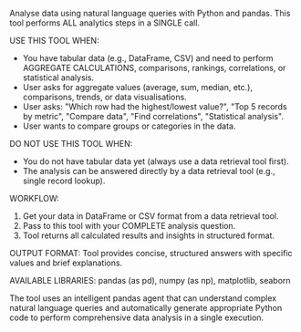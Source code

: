 Analyse data using natural language queries with Python and pandas. This tool performs ALL analytics steps in a SINGLE call.

USE THIS TOOL WHEN:
- You have tabular data (e.g., DataFrame, CSV) and need to perform AGGREGATE CALCULATIONS, comparisons, rankings, correlations, or statistical analysis.
- User asks for aggregate values (average, sum, median, etc.), comparisons, trends, or data visualisations.
- User asks: "Which row had the highest/lowest value?", "Top 5 records by metric", "Compare data", "Find correlations", "Statistical analysis".
- User wants to compare groups or categories in the data.

DO NOT USE THIS TOOL WHEN:
- You do not have tabular data yet (always use a data retrieval tool first).
- The analysis can be answered directly by a data retrieval tool (e.g., single record lookup).

WORKFLOW:
1. Get your data in DataFrame or CSV format from a data retrieval tool.
2. Pass to this tool with your COMPLETE analysis question.
3. Tool returns all calculated results and insights in structured format.

OUTPUT FORMAT: Tool provides concise, structured answers with specific values and brief explanations.

AVAILABLE LIBRARIES: pandas (as pd), numpy (as np), matplotlib, seaborn

The tool uses an intelligent pandas agent that can understand complex natural language queries and automatically generate appropriate Python code to perform comprehensive data analysis in a single execution.
